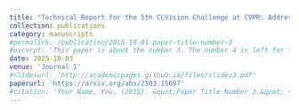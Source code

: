 ```yaml
---
title: "Technical Report for the 5th CLVision Challenge at CVPR: Addressing the Class-Incremental with Repetition using Unlabeled Data - 4th Place Solution"
collection: publications
category: manuscripts
#permalink: /publication/2015-10-01-paper-title-number-3
#excerpt: 'This paper is about the number 3. The number 4 is left for future work.'
date: 2025-19-03
venue: 'Journal 1'
#slidesurl: 'http://academicpages.github.io/files/slides3.pdf'
paperurl: 'https://arxiv.org/abs/2503.15697'
#citation: 'Your Name, You. (2015). &quot;Paper Title Number 3.&quot; <i>Journal 1</i>. 1(3).'
---
```



